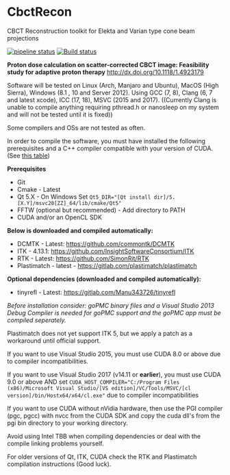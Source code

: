 # CbctRecon
CBCT Reconstruction toolkit for Elekta and Varian type cone beam projections

[![pipeline status](https://gitlab.com/agravgaard/cbctrecon/badges/master/pipeline.svg)](https://gitlab.com/agravgaard/cbctrecon/commits/WEPLvisualization)
[![Build status](https://ci.appveyor.com/api/projects/status/ek8g59aguufokj3q?svg=true)](https://ci.appveyor.com/project/agravgaard/cbctrecon)

**Proton dose calculation on scatter-corrected CBCT image: Feasibility study for adaptive proton therapy**
http://dx.doi.org/10.1118/1.4923179

Software will be tested on Linux (Arch, Manjaro and Ubuntu), MacOS (High Sierra), Windows (8.1 , 10 and Server 2012).
Using GCC (7, 8), Clang (6, 7 and latest xcode), ICC (17, 18), MSVC (2015 and 2017).
((Currently Clang is unable to compile anything requiring pthread.h or nanosleep on my system and will not be tested until it is fixed))

Some compilers and OSs are not tested as often.

In order to compile the software, you must have installed the following prerequisites and a C++ compiler compatible with your version of CUDA. (See [this table](https://gist.github.com/ax3l/9489132))

**Prerequisites**
 - Git
 - Cmake - Latest
 - Qt 5.X - On Windows Set `Qt5_DIR="[Qt install dir]/5.[X.Y]/msvc20[ZZ]_64/lib/cmake/Qt5"`
 - FFTW (optional but recommended) - Add directory to PATH
 - CUDA and/or an OpenCL SDK

**Below is downloaded and compiled automatically:**
 - DCMTK - Latest: https://github.com/commontk/DCMTK
 - ITK - 4.13.1: https://github.com/InsightSoftwareConsortium/ITK
 - RTK - Latest: https://github.com/SimonRit/RTK
 - Plastimatch - latest - https://gitlab.com/plastimatch/plastimatch

**Optional dependencies (downloaded and compiled automatically):**
 - tinyrefl - Latest: https://gitlab.com/Manu343726/tinyrefl

*Before installation consider:
goPMC binary files and a Visual Studio 2013 Debug Compiler is needed for goPMC support and the goPMC app must be compiled seperately.*

Plastimatch does not yet support ITK 5, but we apply a patch as a workaround until official support.

If you want to use Visual Studio 2015, you must use CUDA 8.0 or above due to compiler incompatibilities.

If you want to use Visual Studio 2017 (v14.11 or **earlier**), you must use CUDA 9.0 or above AND set `CUDA_HOST_COMPILER="C:/Program Files (x86)/Microsoft Visual Studio/[VS edition]/VC/Tools/MSVC/[cl version]/bin/Hostx64/x64/cl.exe"` due to compiler incompatibilities

If you want to use CUDA without nVidia hardware, then use the PGI compiler (pgc, pgcc) with nvcc from the CUDA SDK and copy the cuda dll's from the pgi bin directory to your working directory.

Avoid using Intel TBB when compiling dependencies or deal with the compile linking problems yourself.

For older versions of Qt, ITK, CUDA check the RTK and Plastimatch compilation instructions (Good luck).
